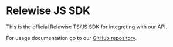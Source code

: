 # Relewise JS SDK

This is the official Relewise TS/JS SDK for integreting with our API.

For usage documentation go to our [GitHub repository](https://github.com/Relewise/relewise-sdk-javascript).
